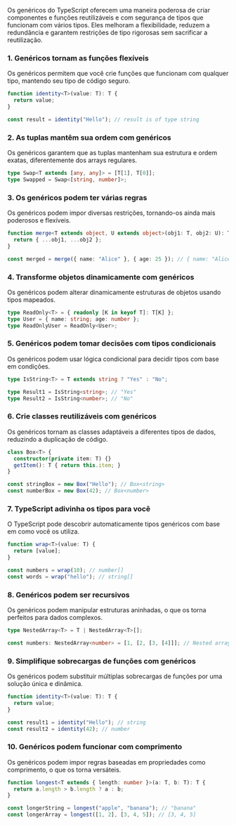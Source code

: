Os genéricos do TypeScript oferecem uma maneira poderosa de criar componentes e funções reutilizáveis e com segurança de tipos que funcionam com vários tipos. Eles melhoram a flexibilidade, reduzem a redundância e garantem restrições de tipo rigorosas sem sacrificar a reutilização.

### 1. Genéricos tornam as funções flexíveis
Os genéricos permitem que você crie funções que funcionam com qualquer tipo, mantendo seu tipo de código seguro.

```ts
function identity<T>(value: T): T {
  return value;
}

const result = identity("Hello"); // result is of type string
```

### 2. As tuplas mantêm sua ordem com genéricos
Os genéricos garantem que as tuplas mantenham sua estrutura e ordem exatas, diferentemente dos arrays regulares.

```ts
type Swap<T extends [any, any]> = [T[1], T[0]];
type Swapped = Swap<[string, number]>;
```

### 3. Os genéricos podem ter várias regras
Os genéricos podem impor diversas restrições, tornando-os ainda mais poderosos e flexíveis.

```ts
function merge<T extends object, U extends object>(obj1: T, obj2: U): T & U {
  return { ...obj1, ...obj2 };
}

const merged = merge({ name: "Alice" }, { age: 25 }); // { name: "Alice", age: 25 }
```


### 4. Transforme objetos dinamicamente com genéricos
Os genéricos podem alterar dinamicamente estruturas de objetos usando tipos mapeados.

```ts
type ReadOnly<T> = { readonly [K in keyof T]: T[K] };
type User = { name: string; age: number };
type ReadOnlyUser = ReadOnly<User>;
```

### 5. Genéricos podem tomar decisões com tipos condicionais
Os genéricos podem usar lógica condicional para decidir tipos com base em condições.

```ts
type IsString<T> = T extends string ? "Yes" : "No";

type Result1 = IsString<string>; // "Yes"
type Result2 = IsString<number>; // "No"
```

### 6. Crie classes reutilizáveis com genéricos
Os genéricos tornam as classes adaptáveis a diferentes tipos de dados, reduzindo a duplicação de código.

```ts
class Box<T> {
  constructor(private item: T) {}
  getItem(): T { return this.item; }
}

const stringBox = new Box("Hello"); // Box<string>
const numberBox = new Box(42); // Box<number>
```

### 7. TypeScript adivinha os tipos para você
O TypeScript pode descobrir automaticamente tipos genéricos com base em como você os utiliza.

```ts
function wrap<T>(value: T) {
  return [value];
}

const numbers = wrap(10); // number[]
const words = wrap("hello"); // string[]
```

### 8. Genéricos podem ser recursivos
Os genéricos podem manipular estruturas aninhadas, o que os torna perfeitos para dados complexos.

```ts
type NestedArray<T> = T | NestedArray<T>[];

const numbers: NestedArray<number> = [1, [2, [3, [4]]]; // Nested array of numbers
```

### 9. Simplifique sobrecargas de funções com genéricos
Os genéricos podem substituir múltiplas sobrecargas de funções por uma solução única e dinâmica.

```ts
function identity<T>(value: T): T {
  return value;
}

const result1 = identity("Hello"); // string
const result2 = identity(42); // number
```

### 10. Genéricos podem funcionar com comprimento
Os genéricos podem impor regras baseadas em propriedades como comprimento, o que os torna versáteis.

```ts
function longest<T extends { length: number }>(a: T, b: T): T {
  return a.length > b.length ? a : b;
}

const longerString = longest("apple", "banana"); // "banana"
const longerArray = longest([1, 2], [3, 4, 5]); // [3, 4, 5]
```

